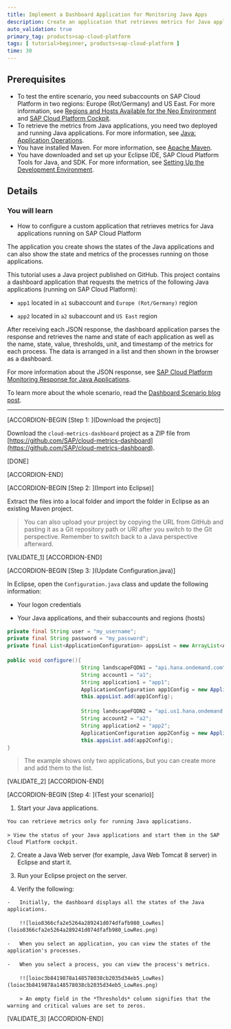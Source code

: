 ```yaml
---
title: Implement a Dashboard Application for Monitoring Java Apps
description: Create an application that retrieves metrics for Java applications running on SAP Cloud Platform.
auto_validation: true
primary_tag: products>sap-cloud-platform
tags: [ tutorial>beginner, products>sap-cloud-platform ]
time: 30
---
```


<!-- loioe4aec18cf61747a7afd531a3cfef590c -->

## Prerequisites
-   To test the entire scenario, you need subaccounts on SAP Cloud Platform in two regions: Europe (Rot/Germany) and US East. For more information, see [Regions and Hosts Available for the Neo Environment](https://help.sap.com/viewer/ea72206b834e4ace9cd834feed6c0e09/Cloud/en-US/d722f7cea9ec408b85db4c3dcba07b52.html) and [SAP Cloud Platform Cockpit](https://help.sap.com/viewer/ea72206b834e4ace9cd834feed6c0e09/Cloud/en-US/19d7119265474dd18ec16fad2a0b28c1.html).
-   To retrieve the metrics from Java applications, you need two deployed and running Java applications. For more information, see [Java: Application Operations](https://help.sap.com/viewer/ea72206b834e4ace9cd834feed6c0e09/Cloud/en-US/76f6dcfab9ec481dae0843873271d66c.html).
- You have installed Maven.
  For more information, see [Apache Maven](http://maven.apache.org/).
- You have downloaded and set up your Eclipse IDE, SAP Cloud Platform Tools for Java, and SDK.
  For more information, see [Setting Up the Development Environment](https://help.sap.com/viewer/ea72206b834e4ace9cd834feed6c0e09/Cloud/en-US/e815ca4cbb5710148376c549fd74c0db.html).

## Details
### You will learn
- How to configure a custom application that retrieves metrics for Java applications running on SAP Cloud Platform

The application you create shows the states of the Java applications and can also show the state and metrics of the processes running on those applications.

This tutorial uses a Java project published on GitHub. This project contains a dashboard application that requests the metrics of the following Java applications (running on SAP Cloud Platform):

-   `app1` located in `a1` subaccount and `Europe (Rot/Germany)` region

-   `app2` located in `a2` subaccount and `US East` region


After receiving each JSON response, the dashboard application parses the response and retrieves the name and state of each application as well as the name, state, value, thresholds, unit, and timestamp of the metrics for each process. The data is arranged in a list and then shown in the browser as a dashboard.

For more information about the JSON response, see [SAP Cloud Platform Monitoring Response for Java Applications](https://help.sap.com/viewer/64f7d2b06c6b40a9b3097860c5930641/Cloud/en-US/a8cf72ccc97b4e498ee2c09e69700e3d.html).

To learn more about the whole scenario, read the [Dashboard Scenario blog post](https://blogs.sap.com/2016/01/22/use-the-monitoring-service-to-retrieve-metrics-from-different-hcp-applications/).

---

[ACCORDION-BEGIN [Step 1: ](Download the project)]

Download the `cloud-metrics-dashboard` project as a ZIP file from [https://github.com/SAP/cloud-metrics-dashboard](https://github.com/SAP/cloud-metrics-dashboard).

[DONE]

[ACCORDION-END]

[ACCORDION-BEGIN [Step 2: ](Import into Eclipse)]

Extract the files into a local folder and import the folder in Eclipse as an existing Maven project.

> You can also upload your project by copying the URL from GitHub and pasting it as a Git repository path or URI after you switch to the Git perspective. Remember to switch back to a Java perspective afterward.

[VALIDATE_1]
[ACCORDION-END]

[ACCORDION-BEGIN [Step 3: ](Update Configuration.java)]

In Eclipse, open the `Configuration.java` class and update the following information:

- Your logon credentials

- Your Java applications, and their subaccounts and regions (hosts)


```Java
private final String user = "my_username";
private final String password = "my_password";
private final List<ApplicationConfiguration> appsList = new ArrayList<ApplicationConfiguration>();

public void configure(){
                        String landscapeFQDN1 = "api.hana.ondemand.com";
                        String account1 = "a1";
                        String application1 = "app1";
                        ApplicationConfiguration app1Config = new ApplicationConfiguration(application1, account1, landscapeFQDN1);
                        this.appsList.add(app1Config);

                        String landscapeFQDN2 = "api.us1.hana.ondemand.com";
                        String account2 = "a2";
                        String application2 = "app2";
                        ApplicationConfiguration app2Config = new ApplicationConfiguration(application2, account2, landscapeFQDN2);
                        this.appsList.add(app2Config);
}
```

> The example shows only two applications, but you can create more and add them to the list.

[VALIDATE_2]
[ACCORDION-END]

[ACCORDION-BEGIN [Step 4: ](Test your scenario)]

1.   Start your Java applications.

    You can retrieve metrics only for running Java applications.

    > View the status of your Java applications and start them in the SAP Cloud Platform cockpit.

2.   Create a Java Web server (for example, Java Web Tomcat 8 server) in Eclipse and start it.

3.   Run your Eclipse project on the server.

4.   Verify the following:

    -   Initially, the dashboard displays all the states of the Java applications.

        !![loio8366cfa2e5264a289241d074dfafb980_LowRes](loio8366cfa2e5264a289241d074dfafb980_LowRes.png)

    -   When you select an application, you can view the states of the application's processes.

    -   When you select a process, you can view the process's metrics.

        !![loioc3b8419878a148578038cb2035d34eb5_LowRes](loioc3b8419878a148578038cb2035d34eb5_LowRes.png)

        > An empty field in the *Thresholds* column signifies that the warning and critical values are set to zeros.

[VALIDATE_3]
[ACCORDION-END]

